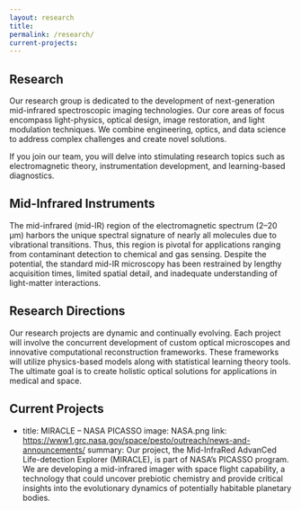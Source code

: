 ```yaml
---
layout: research
title: 
permalink: /research/
current-projects:
---
```

<!-- 
    IF YOU START PUBLISHING CURRENT PROJECTS, YOU NEED TO UNCOMMENT "## Current Projects ##" BELOW. (Can't run if statement outside of a liquid for loop.)

    Variable Explanations 
    - Image should just be the file name and placed in the research folder
    - Link should just be the pdf file name and placed in the publications folder.
    
    The variables for each project are shown below and should be nested within the current-projects variable. Reference past-projects.md if needed. 

    If no link is given, the page sends you to the publications page.

    - title:
      image:
      link:
      summary: 
-->

## Research ##

Our research group is dedicated to the development of next-generation mid-infrared spectroscopic imaging technologies. Our core areas of focus encompass light-physics, optical design, image restoration, and light modulation techniques. We combine engineering, optics, and data science to address complex challenges and create novel solutions.

If you join our team, you will delve into stimulating research topics such as electromagnetic theory, instrumentation development, and learning-based diagnostics.

## Mid-Infrared Instruments ##

The mid-infrared (mid-IR) region of the electromagnetic spectrum (2–20 μm) harbors the unique spectral signature of nearly all molecules due to vibrational transitions. Thus, this region is pivotal for applications ranging from contaminant detection to chemical and gas sensing. Despite the potential, the standard mid-IR microscopy has been restrained by lengthy acquisition times, limited spatial detail, and inadequate understanding of light-matter interactions.

## Research Directions ##

Our research projects are dynamic and continually evolving. Each project will involve the concurrent development of custom optical microscopes and innovative computational reconstruction frameworks. These frameworks will utilize physics-based models along with statistical learning theory tools. The ultimate goal is to create holistic optical solutions for applications in medical and space.

## Current Projects ##

- title: MIRACLE – NASA PICASSO
  image: NASA.png
  link: https://www1.grc.nasa.gov/space/pesto/outreach/news-and-announcements/
  summary: Our project, the Mid-InfraRed AdvanCed Life-detection Explorer (MIRACLE), is part of NASA’s PICASSO program. We are developing a mid-infrared imager with space flight capability, a technology that could uncover prebiotic chemistry and provide critical insights into the evolutionary dynamics of potentially habitable planetary bodies.
<!-- 
    Variable Explanations 
    - Image should just be the file name and placed in the research/past-projects folder
    - Link should just be the pdf file name and placed in the publications folder.

    If no link is given, the page sends you to the publications page.
-->
